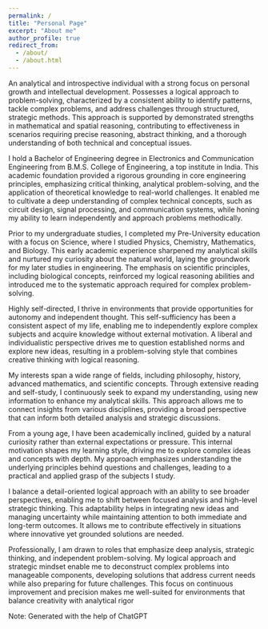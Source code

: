 ```yaml
---
permalink: /
title: "Personal Page"
excerpt: "About me"
author_profile: true
redirect_from: 
  - /about/
  - /about.html
---
```



An analytical and introspective individual with a strong focus on personal growth and intellectual development. Possesses a logical approach to problem-solving, characterized by a consistent ability to identify patterns, tackle complex problems, and address challenges through structured, strategic methods. This approach is supported by demonstrated strengths in mathematical and spatial reasoning, contributing to effectiveness in scenarios requiring precise reasoning, abstract thinking, and a thorough understanding of both technical and conceptual issues.

I hold a Bachelor of Engineering degree in Electronics and Communication Engineering from B.M.S. College of Engineering, a top institute in India. This academic foundation provided a rigorous grounding in core engineering principles, emphasizing critical thinking, analytical problem-solving, and the application of theoretical knowledge to real-world challenges. It enabled me to cultivate a deep understanding of complex technical concepts, such as circuit design, signal processing, and communication systems, while honing my ability to learn independently and approach problems methodically.

Prior to my undergraduate studies, I completed my Pre-University education with a focus on Science, where I studied Physics, Chemistry, Mathematics, and Biology. This early academic experience sharpened my analytical skills and nurtured my curiosity about the natural world, laying the groundwork for my later studies in engineering. The emphasis on scientific principles, including biological concepts, reinforced my logical reasoning abilities and introduced me to the systematic approach required for complex problem-solving.

Highly self-directed, I thrive in environments that provide opportunities for autonomy and independent thought. This self-sufficiency has been a consistent aspect of my life, enabling me to independently explore complex subjects and acquire knowledge without external motivation. A liberal and individualistic perspective drives me to question established norms and explore new ideas, resulting in a problem-solving style that combines creative thinking with logical reasoning.

My interests span a wide range of fields, including philosophy, history, advanced mathematics, and scientific concepts. Through extensive reading and self-study, I continuously seek to expand my understanding, using new information to enhance my analytical skills. This approach allows me to connect insights from various disciplines, providing a broad perspective that can inform both detailed analysis and strategic discussions.

From a young age, I have been academically inclined, guided by a natural curiosity rather than external expectations or pressure. This internal motivation shapes my learning style, driving me to explore complex ideas and concepts with depth. My approach emphasizes understanding the underlying principles behind questions and challenges, leading to a practical and applied grasp of the subjects I study.

I balance a detail-oriented logical approach with an ability to see broader perspectives, enabling me to shift between focused analysis and high-level strategic thinking. This adaptability helps in integrating new ideas and managing uncertainty while maintaining attention to both immediate and long-term outcomes. It allows me to contribute effectively in situations where innovative yet grounded solutions are needed.

Professionally, I am drawn to roles that emphasize deep analysis, strategic thinking, and independent problem-solving. My logical approach and strategic mindset enable me to deconstruct complex problems into manageable components, developing solutions that address current needs while also preparing for future challenges. This focus on continuous improvement and precision makes me well-suited for environments that balance creativity with analytical rigor


Note: Generated with the help of ChatGPT 
